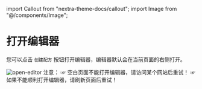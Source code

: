 import Callout from "nextra-theme-docs/callout";
import Image from "@/components/Image";

# 打开编辑器

您可以点击 `创建配方` 按钮打开编辑器，编辑器默认会在当前页面的右侧打开。

<Image src="/screenshots/open-editor.gif" alt="open-editor" />

<Callout emoji="💡">
注意：  
☞ 空白页面不能打开编辑器，请访问某个网站后重试！  
☞ 如果不能顺利打开编辑器，请刷新页面后重试！
</Callout>
